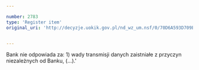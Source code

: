 ```yaml
---

number: 2783
type: 'Register item'
original_uri: 'http://decyzje.uokik.gov.pl/nd_wz_um.nsf/0/70D6A593D709E4FEC125797A00331F6A?OpenDocument'


---
```


Bank nie odpowiada za: 1) wady transmisji danych zaistniałe z przyczyn niezależnych od Banku, (...).'
